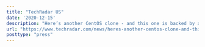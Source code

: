 ```yaml
---
title: "TechRadar US"
date: '2020-12-15'
description: "Here’s another CentOS clone - and this one is backed by a million dollars a year"
url: "https://www.techradar.com/news/heres-another-centos-clone-and-this-one-is-backed-by-a-million-dollars-a-year"
posttype: "press"
---
```

